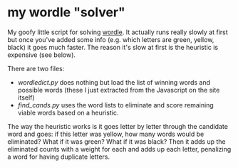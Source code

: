 # my wordle "solver"
My goofy little script for solving [wordle](https://www.powerlanguage.co.uk/wordle/). It actually runs really slowly at first but once you've added some info (e.g. which letters are green, yellow, black) it goes much faster. The reason it's slow at first is the heuristic is expensive (see below).

There are two files:
* *wordledict.py* does nothing but load the list of winning words and possible words (these I just extracted from the Javascript on the site itself)
* *find_cands.py* uses the word lists to eliminate and score remaining viable words based on a heuristic. 

The way the heuristic works is it goes letter by letter through the candidate word and goes: if this letter was yellow, how many words would be eliminated? What if it was green? What if it was black? Then it adds up the eliminated counts with a weight for each and adds up each letter, penalizing a word for having duplicate letters. 
